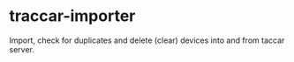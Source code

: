 # traccar-importer
Import, check for duplicates and delete (clear) devices into and from taccar server.
